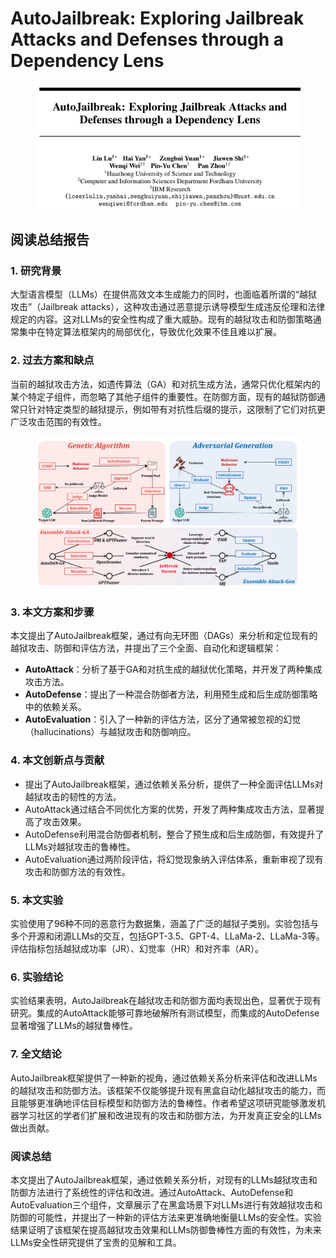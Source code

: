 # AutoJailbreak: Exploring Jailbreak Attacks and Defenses through a Dependency Lens

<figure><img src="../.gitbook/assets/image (9).png" alt=""><figcaption></figcaption></figure>

## 阅读总结报告

### 1. 研究背景

大型语言模型（LLMs）在提供高效文本生成能力的同时，也面临着所谓的“越狱攻击”（Jailbreak attacks），这种攻击通过恶意提示诱导模型生成违反伦理和法律规定的内容。这对LLMs的安全性构成了重大威胁。现有的越狱攻击和防御策略通常集中在特定算法框架内的局部优化，导致优化效果不佳且难以扩展。

### 2. 过去方案和缺点

当前的越狱攻击方法，如遗传算法（GA）和对抗生成方法，通常只优化框架内的某个特定子组件，而忽略了其他子组件的重要性。在防御方面，现有的越狱防御通常只针对特定类型的越狱提示，例如带有对抗性后缀的提示，这限制了它们对抗更广泛攻击范围的有效性。

<figure><img src="../.gitbook/assets/image (10).png" alt=""><figcaption></figcaption></figure>

### 3. 本文方案和步骤

本文提出了AutoJailbreak框架，通过有向无环图（DAGs）来分析和定位现有的越狱攻击、防御和评估方法，并提出了三个全面、自动化和逻辑框架：

* **AutoAttack**：分析了基于GA和对抗生成的越狱优化策略，并开发了两种集成攻击方法。
* **AutoDefense**：提出了一种混合防御者方法，利用预生成和后生成防御策略中的依赖关系。
* **AutoEvaluation**：引入了一种新的评估方法，区分了通常被忽视的幻觉（hallucinations）与越狱攻击和防御响应。

### 4. 本文创新点与贡献

* 提出了AutoJailbreak框架，通过依赖关系分析，提供了一种全面评估LLMs对越狱攻击的韧性的方法。
* AutoAttack通过结合不同优化方案的优势，开发了两种集成攻击方法，显著提高了攻击效果。
* AutoDefense利用混合防御者机制，整合了预生成和后生成防御，有效提升了LLMs对越狱攻击的鲁棒性。
* AutoEvaluation通过两阶段评估，将幻觉现象纳入评估体系，重新审视了现有攻击和防御方法的有效性。

### 5. 本文实验

实验使用了96种不同的恶意行为数据集，涵盖了广泛的越狱子类别。实验包括与多个开源和闭源LLMs的交互，包括GPT-3.5、GPT-4、LLaMa-2、LLaMa-3等。评估指标包括越狱成功率（JR）、幻觉率（HR）和对齐率（AR）。

### 6. 实验结论

实验结果表明，AutoJailbreak在越狱攻击和防御方面均表现出色，显著优于现有研究。集成的AutoAttack能够可靠地破解所有测试模型，而集成的AutoDefense显著增强了LLMs的越狱鲁棒性。

### 7. 全文结论

AutoJailbreak框架提供了一种新的视角，通过依赖关系分析来评估和改进LLMs的越狱攻击和防御方法。该框架不仅能够提升现有黑盒自动化越狱攻击的能力，而且能够更准确地评估目标模型和防御方法的鲁棒性。作者希望这项研究能够激发机器学习社区的学者们扩展和改进现有的攻击和防御方法，为开发真正安全的LLMs做出贡献。

### 阅读总结

本文提出了AutoJailbreak框架，通过依赖关系分析，对现有的LLMs越狱攻击和防御方法进行了系统性的评估和改进。通过AutoAttack、AutoDefense和AutoEvaluation三个组件，文章展示了在黑盒场景下对LLMs进行有效越狱攻击和防御的可能性，并提出了一种新的评估方法来更准确地衡量LLMs的安全性。实验结果证明了该框架在提高越狱攻击效果和LLMs防御鲁棒性方面的有效性，为未来LLMs安全性研究提供了宝贵的见解和工具。

